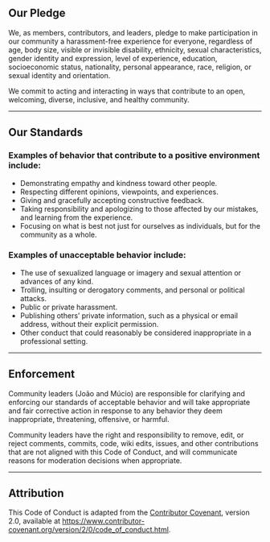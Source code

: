 ## Our Pledge

We, as members, contributors, and leaders, pledge to make participation in our community a harassment-free experience for everyone, regardless of age, body size, visible or invisible disability, ethnicity, sexual characteristics, gender identity and expression, level of experience, education, socioeconomic status, nationality, personal appearance, race, religion, or sexual identity and orientation.

We commit to acting and interacting in ways that contribute to an open, welcoming, diverse, inclusive, and healthy community.

---

## Our Standards

### Examples of behavior that contribute to a positive environment include:

- Demonstrating empathy and kindness toward other people.
- Respecting different opinions, viewpoints, and experiences.
- Giving and gracefully accepting constructive feedback.
- Taking responsibility and apologizing to those affected by our mistakes, and learning from the experience.
- Focusing on what is best not just for ourselves as individuals, but for the community as a whole.

### Examples of unacceptable behavior include:

- The use of sexualized language or imagery and sexual attention or advances of any kind.
- Trolling, insulting or derogatory comments, and personal or political attacks.
- Public or private harassment.
- Publishing others’ private information, such as a physical or email address, without their explicit permission.
- Other conduct that could reasonably be considered inappropriate in a professional setting.

---

## Enforcement

Community leaders (João and Múcio) are responsible for clarifying and enforcing our standards of acceptable behavior and will take appropriate and fair corrective action in response to any behavior they deem inappropriate, threatening, offensive, or harmful.

Community leaders have the right and responsibility to remove, edit, or reject comments, commits, code, wiki edits, issues, and other contributions that are not aligned with this Code of Conduct, and will communicate reasons for moderation decisions when appropriate.

---

## Attribution

This Code of Conduct is adapted from the [Contributor Covenant](https://www.contributor-covenant.org), version 2.0, available at https://www.contributor-covenant.org/version/2/0/code_of_conduct.html.

